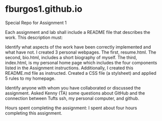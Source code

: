 # fburgos1.github.io
Special Repo for Assignment 1

Each assignment and lab shall include a README file that describes the work. This description must:

Identify what aspects of the work have been correctly implemented and what have not.
I created 3 personal webpages. The first, resume.html. The second, bio.html, includes a short biography of myself. The third, index.html, is my personal home page which includes the four components listed in the Assignment instructions. Additionally, I created this README.md file as instructed. Created a CSS file (a stylsheet) and applied 5 rules to my homepage.

Identify anyone with whom you have collaborated or discussed the assignment.
Asked Kenny (TA) some questions about GitHub and the connection between Tufts ssh, my personal computer, and github.

Hours spent completing the assignment:
I spent about four hours completing this assignment.
